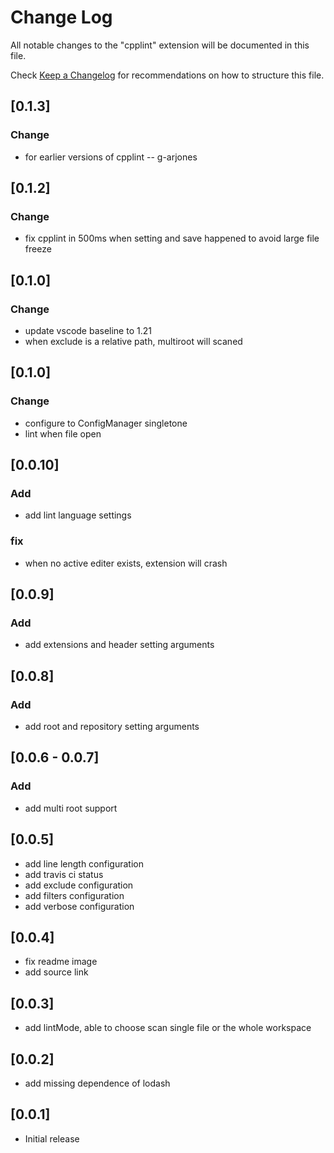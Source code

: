 # Change Log
All notable changes to the "cpplint" extension will be documented in this file.

Check [Keep a Changelog](http://keepachangelog.com/) for recommendations on how to structure this file.

## [0.1.3]
### Change

- for earlier versions of cpplint -- g-arjones

## [0.1.2]
### Change

- fix cpplint in 500ms when setting and save happened to avoid large file freeze

## [0.1.0]
### Change

- update vscode baseline to 1.21
- when exclude is a relative path, multiroot will scaned

## [0.1.0]
### Change

- configure to ConfigManager singletone
- lint when file open

## [0.0.10]
### Add

- add lint language settings

### fix

- when no active editer exists, extension will crash

## [0.0.9]
### Add

- add extensions and header setting arguments

## [0.0.8]
### Add

- add root and repository setting arguments

## [0.0.6 - 0.0.7]
### Add

- add multi root support

## [0.0.5]

- add line length configuration
- add travis ci status
- add exclude configuration
- add filters configuration
- add verbose configuration

## [0.0.4]

- fix readme image
- add source link

## [0.0.3]

- add lintMode, able to choose scan single file or the whole workspace

## [0.0.2]

- add missing dependence of lodash

## [0.0.1]

- Initial release